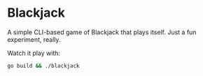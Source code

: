 # Blackjack

A simple CLI-based game of Blackjack that plays itself. Just a fun experiment, really.

Watch it play with:

```sh
go build && ./blackjack
```
